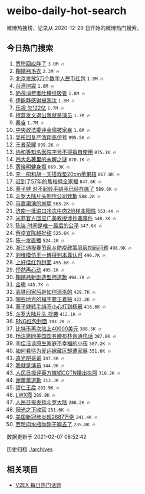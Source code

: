 # weibo-daily-hot-search

微博热搜榜，记录从 2020-12-29 日开始的微博热门搜索。

## 今日热门搜索

<!-- BEGIN -->

1. [贾玲回应胖了](https://s.weibo.com/weibo?q=%E8%B4%BE%E7%8E%B2%E5%9B%9E%E5%BA%94%E8%83%96%E4%BA%86&Refer=top) `3.0M 🔥`
1. [鞠婧祎毛衣](https://s.weibo.com/weibo?q=%23%E9%9E%A0%E5%A9%A7%E7%A5%8E%E6%AF%9B%E8%A1%A3%23&Refer=top) `2.3M 🔥`
1. [北京发放5万个数字人民币红包](https://s.weibo.com/weibo?q=%23%E5%8C%97%E4%BA%AC%E5%8F%91%E6%94%BE5%E4%B8%87%E4%B8%AA%E6%95%B0%E5%AD%97%E4%BA%BA%E6%B0%91%E5%B8%81%E7%BA%A2%E5%8C%85%23&Refer=top) `1.9M 🔥`
1. [台湾地震](https://s.weibo.com/weibo?q=%E5%8F%B0%E6%B9%BE%E5%9C%B0%E9%9C%87&Refer=top) `1.8M 🔥`
1. [奶茶消费者吐槽纸吸管](https://s.weibo.com/weibo?q=%23%E5%A5%B6%E8%8C%B6%E6%B6%88%E8%B4%B9%E8%80%85%E5%90%90%E6%A7%BD%E7%BA%B8%E5%90%B8%E7%AE%A1%23&Refer=top) `1.8M 🔥`
1. [伊能静感谢被淘汰](https://s.weibo.com/weibo?q=%23%E4%BC%8A%E8%83%BD%E9%9D%99%E6%84%9F%E8%B0%A2%E8%A2%AB%E6%B7%98%E6%B1%B0%23&Refer=top) `1.8M 🔥`
1. [乐视 欠122亿](https://s.weibo.com/weibo?q=%E4%B9%90%E8%A7%86%20%E6%AC%A0122%E4%BA%BF&Refer=top) `1.7M 🔥`
1. [柯蓝发文退出我就是演员](https://s.weibo.com/weibo?q=%23%E6%9F%AF%E8%93%9D%E5%8F%91%E6%96%87%E9%80%80%E5%87%BA%E6%88%91%E5%B0%B1%E6%98%AF%E6%BC%94%E5%91%98%23&Refer=top) `1.7M 🔥`
1. [秦奋](https://s.weibo.com/weibo?q=%E7%A7%A6%E5%A5%8B&Refer=top) `1.7M 🔥`
1. [中央政法委评金瑜被家暴](https://s.weibo.com/weibo?q=%E4%B8%AD%E5%A4%AE%E6%94%BF%E6%B3%95%E5%A7%94%E8%AF%84%E9%87%91%E7%91%9C%E8%A2%AB%E5%AE%B6%E6%9A%B4&Refer=top) `1.0M 🔥`
1. [吴彤回复严浩翔高仿号](https://s.weibo.com/weibo?q=%23%E5%90%B4%E5%BD%A4%E5%9B%9E%E5%A4%8D%E4%B8%A5%E6%B5%A9%E7%BF%94%E9%AB%98%E4%BB%BF%E5%8F%B7%23&Refer=top) `995.5K 🔥`
1. [王者荣耀](https://s.weibo.com/weibo?q=%E7%8E%8B%E8%80%85%E8%8D%A3%E8%80%80&Refer=top) `899.2K 🔥`
1. [协和等知名医院字号不得擅自使用](https://s.weibo.com/weibo?q=%23%E5%8D%8F%E5%92%8C%E7%AD%89%E7%9F%A5%E5%90%8D%E5%8C%BB%E9%99%A2%E5%AD%97%E5%8F%B7%E4%B8%8D%E5%BE%97%E6%93%85%E8%87%AA%E4%BD%BF%E7%94%A8%23&Refer=top) `875.1K 🔥`
1. [四大名著里的未解之谜](https://s.weibo.com/weibo?q=%23%E5%9B%9B%E5%A4%A7%E5%90%8D%E8%91%97%E9%87%8C%E7%9A%84%E6%9C%AA%E8%A7%A3%E4%B9%8B%E8%B0%9C%23&Refer=top) `870.1K 🔥`
1. [黄晓明健身照](https://s.weibo.com/weibo?q=%E9%BB%84%E6%99%93%E6%98%8E%E5%81%A5%E8%BA%AB%E7%85%A7&Refer=top) `869.3K 🔥`
1. [李一桐和胡一天搭戏垫20cm苹果箱](https://s.weibo.com/weibo?q=%23%E6%9D%8E%E4%B8%80%E6%A1%90%E5%92%8C%E8%83%A1%E4%B8%80%E5%A4%A9%E6%90%AD%E6%88%8F%E5%9E%AB20cm%E8%8B%B9%E6%9E%9C%E7%AE%B1%23&Refer=top) `867.8K 🔥`
1. [迟到了57年的焦裕禄全家福](https://s.weibo.com/weibo?q=%23%E8%BF%9F%E5%88%B0%E4%BA%8657%E5%B9%B4%E7%9A%84%E7%84%A6%E8%A3%95%E7%A6%84%E5%85%A8%E5%AE%B6%E7%A6%8F%23&Refer=top) `847.6K 🔥`
1. [董子健 对不起转手绢我已经在练了](https://s.weibo.com/weibo?q=%E8%91%A3%E5%AD%90%E5%81%A5%20%E5%AF%B9%E4%B8%8D%E8%B5%B7%E8%BD%AC%E6%89%8B%E7%BB%A2%E6%88%91%E5%B7%B2%E7%BB%8F%E5%9C%A8%E7%BB%83%E4%BA%86&Refer=top) `589.6K 🔥`
1. [斗罗大陆片头制作公司致歉](https://s.weibo.com/weibo?q=%23%E6%96%97%E7%BD%97%E5%A4%A7%E9%99%86%E7%89%87%E5%A4%B4%E5%88%B6%E4%BD%9C%E5%85%AC%E5%8F%B8%E8%87%B4%E6%AD%89%23&Refer=top) `588.2K 🔥`
1. [马嘉祺演的刘星](https://s.weibo.com/weibo?q=%23%E9%A9%AC%E5%98%89%E7%A5%BA%E6%BC%94%E7%9A%84%E5%88%98%E6%98%9F%23&Refer=top) `563.2K 🔥`
1. [济南一批进口冷冻牛肉2份样本阳性](https://s.weibo.com/weibo?q=%23%E6%B5%8E%E5%8D%97%E4%B8%80%E6%89%B9%E8%BF%9B%E5%8F%A3%E5%86%B7%E5%86%BB%E7%89%9B%E8%82%892%E4%BB%BD%E6%A0%B7%E6%9C%AC%E9%98%B3%E6%80%A7%23&Refer=top) `553.4K 🔥`
1. [米菲官方回应广美教授涉抄袭事件](https://s.weibo.com/weibo?q=%23%E7%B1%B3%E8%8F%B2%E5%AE%98%E6%96%B9%E5%9B%9E%E5%BA%94%E5%B9%BF%E7%BE%8E%E6%95%99%E6%8E%88%E6%B6%89%E6%8A%84%E8%A2%AD%E4%BA%8B%E4%BB%B6%23&Refer=top) `548.3K 🔥`
1. [陈铭 时间是唯一最后的公平](https://s.weibo.com/weibo?q=%E9%99%88%E9%93%AD%20%E6%97%B6%E9%97%B4%E6%98%AF%E5%94%AF%E4%B8%80%E6%9C%80%E5%90%8E%E7%9A%84%E5%85%AC%E5%B9%B3&Refer=top) `547.6K 🔥`
1. [蔡卓宜陈越好甜](https://s.weibo.com/weibo?q=%E8%94%A1%E5%8D%93%E5%AE%9C%E9%99%88%E8%B6%8A%E5%A5%BD%E7%94%9C&Refer=top) `525.6K 🔥`
1. [陈一发直播](https://s.weibo.com/weibo?q=%23%E9%99%88%E4%B8%80%E5%8F%91%E7%9B%B4%E6%92%AD%23&Refer=top) `524.2K 🔥`
1. [浙江通报春节返乡防疫政策层层加码问题](https://s.weibo.com/weibo?q=%23%E6%B5%99%E6%B1%9F%E9%80%9A%E6%8A%A5%E6%98%A5%E8%8A%82%E8%BF%94%E4%B9%A1%E9%98%B2%E7%96%AB%E6%94%BF%E7%AD%96%E5%B1%82%E5%B1%82%E5%8A%A0%E7%A0%81%E9%97%AE%E9%A2%98%23&Refer=top) `498.9K 🔥`
1. [刘维模仿王一博得到本尊认可](https://s.weibo.com/weibo?q=%23%E5%88%98%E7%BB%B4%E6%A8%A1%E4%BB%BF%E7%8E%8B%E4%B8%80%E5%8D%9A%E5%BE%97%E5%88%B0%E6%9C%AC%E5%B0%8A%E8%AE%A4%E5%8F%AF%23&Refer=top) `496.7K 🔥`
1. [上好佳红包封面](https://s.weibo.com/weibo?q=%23%E4%B8%8A%E5%A5%BD%E4%BD%B3%E7%BA%A2%E5%8C%85%E5%B0%81%E9%9D%A2%23&Refer=top) `495.6K 🔥`
1. [怦然再心动](https://s.weibo.com/weibo?q=%E6%80%A6%E7%84%B6%E5%86%8D%E5%BF%83%E5%8A%A8&Refer=top) `495.1K 🔥`
1. [鞠婧祎新剧造型师道歉](https://s.weibo.com/weibo?q=%23%E9%9E%A0%E5%A9%A7%E7%A5%8E%E6%96%B0%E5%89%A7%E9%80%A0%E5%9E%8B%E5%B8%88%E9%81%93%E6%AD%89%23&Refer=top) `494.7K 🔥`
1. [金瑜](https://s.weibo.com/weibo?q=%E9%87%91%E7%91%9C&Refer=top) `445.7K 🔥`
1. [高铁回家后是如何消杀的](https://s.weibo.com/weibo?q=%E9%AB%98%E9%93%81%E5%9B%9E%E5%AE%B6%E5%90%8E%E6%98%AF%E5%A6%82%E4%BD%95%E6%B6%88%E6%9D%80%E7%9A%84&Refer=top) `429.7K 🔥`
1. [哪些地方的福字要正着贴](https://s.weibo.com/weibo?q=%23%E5%93%AA%E4%BA%9B%E5%9C%B0%E6%96%B9%E7%9A%84%E7%A6%8F%E5%AD%97%E8%A6%81%E6%AD%A3%E7%9D%80%E8%B4%B4%23&Refer=top) `422.2K 🔥`
1. [董子健转手绢不小心打到杨幂](https://s.weibo.com/weibo?q=%23%E8%91%A3%E5%AD%90%E5%81%A5%E8%BD%AC%E6%89%8B%E7%BB%A2%E4%B8%8D%E5%B0%8F%E5%BF%83%E6%89%93%E5%88%B0%E6%9D%A8%E5%B9%82%23&Refer=top) `416.6K 🔥`
1. [斗罗大陆片头 抄袭](https://s.weibo.com/weibo?q=%E6%96%97%E7%BD%97%E5%A4%A7%E9%99%86%E7%89%87%E5%A4%B4%20%E6%8A%84%E8%A2%AD&Refer=top) `412.1K 🔥`
1. [RNG红包封面](https://s.weibo.com/weibo?q=RNG%E7%BA%A2%E5%8C%85%E5%B0%81%E9%9D%A2&Refer=top) `393.2K 🔥`
1. [比特币再次站上40000美元](https://s.weibo.com/weibo?q=%23%E6%AF%94%E7%89%B9%E5%B8%81%E5%86%8D%E6%AC%A1%E7%AB%99%E4%B8%8A40000%E7%BE%8E%E5%85%83%23&Refer=top) `388.5K 🔥`
1. [杨洁篪同美国国务卿布林肯通电话](https://s.weibo.com/weibo?q=%23%E6%9D%A8%E6%B4%81%E7%AF%AA%E5%90%8C%E7%BE%8E%E5%9B%BD%E5%9B%BD%E5%8A%A1%E5%8D%BF%E5%B8%83%E6%9E%97%E8%82%AF%E9%80%9A%E7%94%B5%E8%AF%9D%23&Refer=top) `387.8K 🔥`
1. [李佳洁谈原生家庭不幸福的小孩](https://s.weibo.com/weibo?q=%23%E6%9D%8E%E4%BD%B3%E6%B4%81%E8%B0%88%E5%8E%9F%E7%94%9F%E5%AE%B6%E5%BA%AD%E4%B8%8D%E5%B9%B8%E7%A6%8F%E7%9A%84%E5%B0%8F%E5%AD%A9%23&Refer=top) `387.2K 🔥`
1. [如何看待为爱远嫁藏区却遭家暴](https://s.weibo.com/weibo?q=%23%E5%A6%82%E4%BD%95%E7%9C%8B%E5%BE%85%E4%B8%BA%E7%88%B1%E8%BF%9C%E5%AB%81%E8%97%8F%E5%8C%BA%E5%8D%B4%E9%81%AD%E5%AE%B6%E6%9A%B4%23&Refer=top) `351.6K 🔥`
1. [追光吧哥哥](https://s.weibo.com/weibo?q=%E8%BF%BD%E5%85%89%E5%90%A7%E5%93%A5%E5%93%A5&Refer=top) `347.4K 🔥`
1. [我就是演员](https://s.weibo.com/weibo?q=%E6%88%91%E5%B0%B1%E6%98%AF%E6%BC%94%E5%91%98&Refer=top) `344.9K 🔥`
1. [人民日报评英方撤销CGTN播出执照](https://s.weibo.com/weibo?q=%23%E4%BA%BA%E6%B0%91%E6%97%A5%E6%8A%A5%E8%AF%84%E8%8B%B1%E6%96%B9%E6%92%A4%E9%94%80CGTN%E6%92%AD%E5%87%BA%E6%89%A7%E7%85%A7%23&Refer=top) `318.2K 🔥`
1. [谢蕾蕾道歉](https://s.weibo.com/weibo?q=%E8%B0%A2%E8%95%BE%E8%95%BE%E9%81%93%E6%AD%89&Refer=top) `313.3K 🔥`
1. [哲仁王后](https://s.weibo.com/weibo?q=%E5%93%B2%E4%BB%81%E7%8E%8B%E5%90%8E&Refer=top) `292.9K 🔥`
1. [LWX霞](https://s.weibo.com/weibo?q=%23LWX%E9%9C%9E%23&Refer=top) `289.8K 🔥`
1. [人民日报表扬斗罗大陆](https://s.weibo.com/weibo?q=%23%E4%BA%BA%E6%B0%91%E6%97%A5%E6%8A%A5%E8%A1%A8%E6%89%AC%E6%96%97%E7%BD%97%E5%A4%A7%E9%99%86%23&Refer=top) `286.2K 🔥`
1. [阳光之下收官](https://s.weibo.com/weibo?q=%23%E9%98%B3%E5%85%89%E4%B9%8B%E4%B8%8B%E6%94%B6%E5%AE%98%23&Refer=top) `251.6K 🔥`
1. [美国新冠肺炎超2687万例](https://s.weibo.com/weibo?q=%23%E7%BE%8E%E5%9B%BD%E6%96%B0%E5%86%A0%E8%82%BA%E7%82%8E%E8%B6%852687%E4%B8%87%E4%BE%8B%23&Refer=top) `241.4K 🔥`
1. [贾玲问水瓶你刚干嘛去了](https://s.weibo.com/weibo?q=%23%E8%B4%BE%E7%8E%B2%E9%97%AE%E6%B0%B4%E7%93%B6%E4%BD%A0%E5%88%9A%E5%B9%B2%E5%98%9B%E5%8E%BB%E4%BA%86%23&Refer=top) `235.8K 🔥`

数据更新于 2021-02-07 08:52:42

<!-- END -->

历史归档 [./archives](./archives)

## 相关项目

- [V2EX 每日热门话题](https://github.com/realLeonardo/v2ex-daily-hot-topic)
